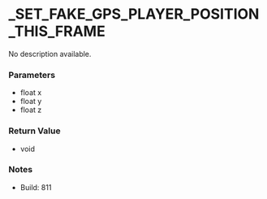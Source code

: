 # _SET_FAKE_GPS_PLAYER_POSITION_THIS_FRAME

No description available.

### Parameters
* float x
* float y
* float z

### Return Value
* void

### Notes
* Build: 811

